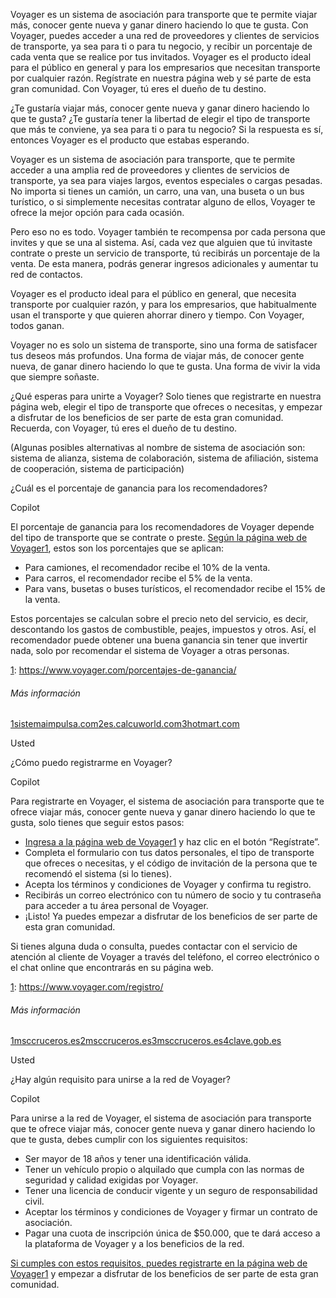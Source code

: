 Voyager es un sistema de asociación para transporte que te permite viajar más, conocer gente nueva y ganar dinero haciendo lo que te gusta. Con Voyager, puedes acceder a una red de proveedores y clientes de servicios de transporte, ya sea para ti o para tu negocio, y recibir un porcentaje de cada venta que se realice por tus invitados. Voyager es el producto ideal para el público en general y para los empresarios que necesitan transporte por cualquier razón. Regístrate en nuestra página web y sé parte de esta gran comunidad. Con Voyager, tú eres el dueño de tu destino.





¿Te gustaría viajar más, conocer gente nueva y ganar dinero haciendo lo que te gusta? ¿Te gustaría tener la libertad de elegir el tipo de transporte que más te conviene, ya sea para ti o para tu negocio? Si la respuesta es sí, entonces Voyager es el producto que estabas esperando.

Voyager es un sistema de asociación para transporte, que te permite acceder a una amplia red de proveedores y clientes de servicios de transporte, ya sea para viajes largos, eventos especiales o cargas pesadas. No importa si tienes un camión, un carro, una van, una buseta o un bus turístico, o si simplemente necesitas contratar alguno de ellos, Voyager te ofrece la mejor opción para cada ocasión.

Pero eso no es todo. Voyager también te recompensa por cada persona que invites y que se una al sistema. Así, cada vez que alguien que tú invitaste contrate o preste un servicio de transporte, tú recibirás un porcentaje de la venta. De esta manera, podrás generar ingresos adicionales y aumentar tu red de contactos.

Voyager es el producto ideal para el público en general, que necesita transporte por cualquier razón, y para los empresarios, que habitualmente usan el transporte y que quieren ahorrar dinero y tiempo. Con Voyager, todos ganan.

Voyager no es solo un sistema de transporte, sino una forma de satisfacer tus deseos más profundos. Una forma de viajar más, de conocer gente nueva, de ganar dinero haciendo lo que te gusta. Una forma de vivir la vida que siempre soñaste.

¿Qué esperas para unirte a Voyager? Solo tienes que registrarte en nuestra página web, elegir el tipo de transporte que ofreces o necesitas, y empezar a disfrutar de los beneficios de ser parte de esta gran comunidad. Recuerda, con Voyager, tú eres el dueño de tu destino.

(Algunas posibles alternativas al nombre de sistema de asociación son: sistema de alianza, sistema de colaboración, sistema de afiliación, sistema de cooperación, sistema de participación)





¿Cuál es el porcentaje de ganancia para los recomendadores?

Copilot

El porcentaje de ganancia para los recomendadores de Voyager depende del tipo de transporte que se contrate o preste. [Según la página web de Voyager](https://www.sistemaimpulsa.com/blog/porcentaje-de-ganancia/)[1](https://www.sistemaimpulsa.com/blog/porcentaje-de-ganancia/), estos son los porcentajes que se aplican:

- Para camiones, el recomendador recibe el 10% de la venta.
- Para carros, el recomendador recibe el 5% de la venta.
- Para vans, busetas o buses turísticos, el recomendador recibe el 15% de la venta.

Estos porcentajes se calculan sobre el precio neto del servicio, es decir, descontando los gastos de combustible, peajes, impuestos y otros. Así, el recomendador puede obtener una buena ganancia sin tener que invertir nada, solo por recomendar el sistema de Voyager a otras personas.

[](https://www.sistemaimpulsa.com/blog/porcentaje-de-ganancia/)[1](https://www.sistemaimpulsa.com/blog/porcentaje-de-ganancia/): https://www.voyager.com/porcentajes-de-ganancia/

###### Más información

[1sistemaimpulsa.com](https://www.sistemaimpulsa.com/blog/porcentaje-de-ganancia/)[2es.calcuworld.com](https://es.calcuworld.com/calculadoras-empresariales/margen-beneficio/)[3hotmart.com](https://hotmart.com/es/blog/margen-de-ganancia)

Usted

¿Cómo puedo registrarme en Voyager?

Copilot

Para registrarte en Voyager, el sistema de asociación para transporte que te ofrece viajar más, conocer gente nueva y ganar dinero haciendo lo que te gusta, solo tienes que seguir estos pasos:

- [Ingresa a la página web de Voyager](https://www.msccruceros.es/mi-reserva/msc-voyagers-club/hazte-socio)[1](https://www.msccruceros.es/mi-reserva/msc-voyagers-club/hazte-socio) y haz clic en el botón “Regístrate”.
- Completa el formulario con tus datos personales, el tipo de transporte que ofreces o necesitas, y el código de invitación de la persona que te recomendó el sistema (si lo tienes).
- Acepta los términos y condiciones de Voyager y confirma tu registro.
- Recibirás un correo electrónico con tu número de socio y tu contraseña para acceder a tu área personal de Voyager.
- ¡Listo! Ya puedes empezar a disfrutar de los beneficios de ser parte de esta gran comunidad.

Si tienes alguna duda o consulta, puedes contactar con el servicio de atención al cliente de Voyager a través del teléfono, el correo electrónico o el chat online que encontrarás en su página web.

[](https://www.msccruceros.es/mi-reserva/msc-voyagers-club/hazte-socio)[1](https://www.msccruceros.es/mi-reserva/msc-voyagers-club/hazte-socio): https://www.voyager.com/registro/

###### Más información

[1msccruceros.es](https://www.msccruceros.es/mi-reserva/msc-voyagers-club/hazte-socio)[2msccruceros.es](https://www.msccruceros.es/mi-reserva/msc-voyagers-club/ventajas-socios)[3msccruceros.es](https://www.msccruceros.es/mi-reserva/msc-voyagers-club)[4clave.gob.es](https://clave.gob.es/clave_Home/registro/Como-puedo-registrarme.html)

Usted

¿Hay algún requisito para unirse a la red de Voyager?

Copilot

Para unirse a la red de Voyager, el sistema de asociación para transporte que te ofrece viajar más, conocer gente nueva y ganar dinero haciendo lo que te gusta, debes cumplir con los siguientes requisitos:

- Ser mayor de 18 años y tener una identificación válida.
- Tener un vehículo propio o alquilado que cumpla con las normas de seguridad y calidad exigidas por Voyager.
- Tener una licencia de conducir vigente y un seguro de responsabilidad civil.
- Aceptar los términos y condiciones de Voyager y firmar un contrato de asociación.
- Pagar una cuota de inscripción única de $50.000, que te dará acceso a la plataforma de Voyager y a los beneficios de la red.

[Si cumples con estos requisitos, puedes registrarte en la página web de Voyager](https://www.poly.com/es/es/products/services/cloud/realconnect)[1](https://www.poly.com/es/es/products/services/cloud/realconnect) y empezar a disfrutar de los beneficios de ser parte de esta gran comunidad.
